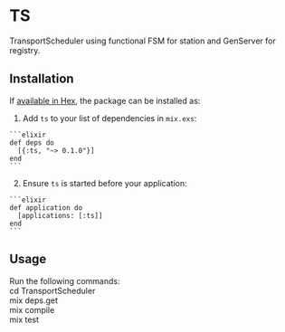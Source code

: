 # TS

TransportScheduler using functional FSM for station and GenServer for registry.

## Installation

If [available in Hex](https://hex.pm/docs/publish), the package can be installed as:

  1. Add `ts` to your list of dependencies in `mix.exs`:

    ```elixir
    def deps do
      [{:ts, "~> 0.1.0"}]
    end
    ```

  2. Ensure `ts` is started before your application:

    ```elixir
    def application do
      [applications: [:ts]]
    end
    ```


## Usage

Run the following commands:  
cd TransportScheduler  
mix deps.get  
mix compile  
mix test  
